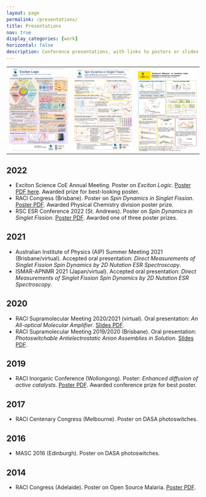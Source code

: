 ```yaml
---
layout: page
permalink: /presentations/
title: Presentations
nav: true
display_categories: [work]
horizontal: false
description: Conference presentations, with links to posters or slides where available.
---
```

<table width="100%">
<tr>
<td><a href="/assets/documents/posters/logic_acex_goodbye.png"><img src="/assets/documents/posters/logic_acex_goodbye.png" width="200"></a></td>
<td><a href="/assets/documents/posters/220623_quintetposter.png"><img src="/assets/documents/posters/220623_quintetposter.png" width="200"></a></td>
<td><a href="/assets/documents/posters/RaciInorg19.png"><img src="/assets/documents/posters/RaciInorg19.png" width="200"></a></td>
</tr>
</table>

## 2022
* Exciton Science CoE Annual Meeting. Poster on _Exciton Logic_. [Poster PDF here](/assets/documents/posters/logic_acex_goodbye.pdf). Awarded prize for best-looking poster. 
* RACI Congress (Brisbane). Poster on _Spin Dynamics in Singlet Fission_. [Poster PDF](/assets/documents/posters/220623_quintetposter.pdf). Awarded Physical Chemistry division poster prize. 
* RSC ESR Conference 2022 (St. Andrews). Poster on _Spin Dynamics in Singlet Fission_. [Poster PDF](/assets/documents/posters/220623_quintetposter.pdf). Awarded one of three poster prizes.

## 2021
* Australian Institute of Physics (AIP) Summer Meeting 2021 (Brisbane/virtual). Accepted oral presentation: _Direct Measurements of Singlet Fission Spin Dynamics by 2D Nutation ESR Spectroscopy_.
* ISMAR-APNMR 2021 (Japan/virtual). Accepted oral presentation: _Direct Measurements of Singlet Fission Spin Dynamics by 2D Nutation ESR Spectroscopy_.

## 2020
* RACI Supramolecular Meeting 2020/2021 (virtual). Oral presentation: _An All-optical Molecular Amplifier_. [Slides PDF](/assets/documents/talks/2020-2021racisupra_photoniclogic_static.pdf).
* RACI Supramolecular Meeting 2019/2020 (Brisbane). Oral presentation: _Photoswitchable Antielectrostatic Anion Assemblies in Solution_. [Slides PDF](/assets/documents/talks/2019-2020racisupra_aehb_static.pdf).

## 2019
* RACI Inorganic Conference (Wollongong). Poster: _Enhanced diffusion of active catalysts_. [Poster PDF](/assets/documents/posters/RaciInorg19.pdf). Awarded conference prize for best poster. 

## 2017
* RACI Centenary Congress (Melbourne). Poster on DASA photoswitches.

## 2016
* MASC 2016 (Edinburgh). Poster on DASA photoswitches.

## 2014
* RACI Congress (Adelaide). Poster on Open Source Malaria. [Poster PDF](/assets/documents/posters/RaciCongress14.pdf).